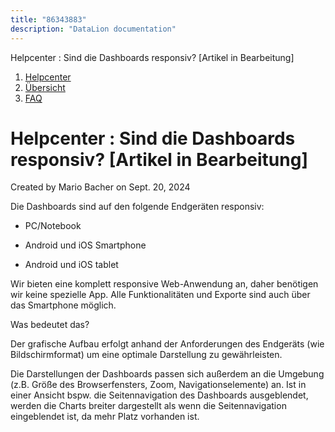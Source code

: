 ```yaml
---
title: "86343883"
description: "DataLion documentation"
---
```


Helpcenter : Sind die Dashboards responsiv? \[Artikel in Bearbeitung\]  

1.  [Helpcenter](index.html)
2.  [Übersicht](2982609.html)
3.  [FAQ](FAQ_3539147.html)

# Helpcenter : Sind die Dashboards responsiv? \[Artikel in Bearbeitung\]

Created by Mario Bacher on Sept. 20, 2024

Die Dashboards sind auf den folgende Endgeräten responsiv:

-   PC/Notebook
    
-   Android und iOS Smartphone
    
-   Android und iOS tablet
    

Wir bieten eine komplett responsive Web-Anwendung an, daher benötigen wir keine spezielle App. Alle Funktionalitäten und Exporte sind auch über das Smartphone möglich.

Was bedeutet das?

Der grafische Aufbau erfolgt anhand der Anforderungen des Endgeräts (wie Bildschirmformat) um eine optimale Darstellung zu gewährleisten. 

Die Darstellungen der Dashboards passen sich außerdem an die Umgebung (z.B. Größe des Browserfensters, Zoom, Navigationselemente) an. Ist in einer Ansicht bspw. die Seitennavigation des Dashboards ausgeblendet, werden die Charts breiter dargestellt als wenn die Seitennavigation eingeblendet ist, da mehr Platz vorhanden ist.